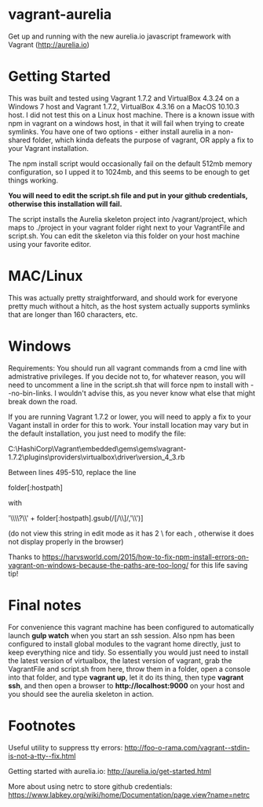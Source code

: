 # vagrant-aurelia
Get up and running with the new aurelia.io javascript framework with Vagrant (http://aurelia.io)

# Getting Started

This was built and tested using Vagrant 1.7.2 and VirtualBox 4.3.24 on a Windows 7 host and Vagrant 1.7.2, VirtualBox 4.3.16 on a MacOS 10.10.3 host. I did not test this on a Linux host machine.  There is a known issue with npm in vagrant on a windows host, in that it will fail when trying to create symlinks.  You have one of two options - either install aurelia in a non-shared folder, which kinda defeats the purpose of vagrant, OR apply a fix to your Vagrant installation. 

The npm install script would occasionally fail on the default 512mb memory configuration, so I upped it to 1024mb, and this seems to be enough to get things working.

****You will need to edit the script.sh file and put in your github credentials, otherwise this installation will fail.****

The script installs the Aurelia skeleton project into /vagrant/project, which maps to ./project in your vagrant folder right next to your VagrantFile and script.sh.  You can edit the skeleton via this folder on your host machine using your favorite editor. 

# MAC/Linux

This was actually pretty straightforward, and should work for everyone pretty much without a hitch, as the host system actually supports symlinks that are longer than 160 characters, etc.

# Windows

Requirements:
  You should run all vagrant commands from a cmd line with admistrative privileges.  If you decide not to, for whatever reason, you will need to uncomment a line in the script.sh that will force npm to install with --no-bin-links.  I wouldn't advise this, as you never know what else that might break down the road.
  
  If you are running Vagrant 1.7.2 or lower, you will need to apply a fix to your Vagant install in order for this to work.  Your install location may vary but in the default installation, you just need to modify the file: 
  
  C:\HashiCorp\Vagrant\embedded\gems\gems\vagrant-1.7.2\plugins\providers\virtualbox\driver\version_4_3.rb
  
 Between lines 495-510, replace the line 
 
 folder[:hostpath] 
 
 with 
 
 
 '\\\\\\\\?\\\\' + folder[:hostpath].gsub(/[\/\\\\]/,'\\\\')]
 
 (do not view this string in edit mode as it has 2 \ for each \, otherwise it does not display properly in the browser)
 
 Thanks to https://harvsworld.com/2015/how-to-fix-npm-install-errors-on-vagrant-on-windows-because-the-paths-are-too-long/ for this life saving tip!
  
# Final notes

  For convenience this vagrant machine has been configured to automatically launch **gulp watch** when you start an ssh session.  Also npm has been configured to install global modules to the vagrant home directly, just to keep everything nice and tidy.  So essentially you would just need to install the latest version of virtualbox, the latest version of vagrant, grab the VagrantFile and script.sh from here, throw them in a folder, open a console into that folder, and type **vagrant up**, let it do its thing, then type **vagrant ssh**, and then open a browser to **http://localhost:9000** on your host and you should see the aurelia skeleton in action.  
  
# Footnotes

  Useful utility to suppress tty errors: http://foo-o-rama.com/vagrant--stdin-is-not-a-tty--fix.html
  
  Getting started with aurelia.io: http://aurelia.io/get-started.html
  
  More about using netrc to store github credentials:  https://www.labkey.org/wiki/home/Documentation/page.view?name=netrc
  
  
  
